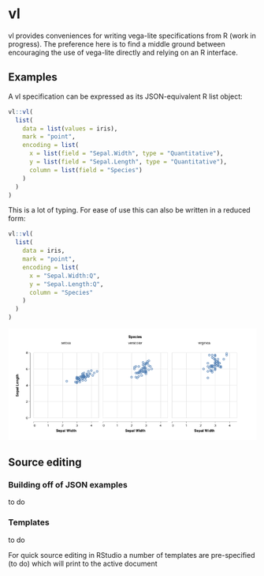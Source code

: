 # vl

vl provides conveniences for writing vega-lite specifications from R
(work in progress). The preference here is to find a middle ground between encouraging the use of vega-lite directly and relying on an R interface. 


## Examples

A vl specification can be expressed as its JSON-equivalent R list object:

```r
vl::vl(
  list(
    data = list(values = iris),
    mark = "point",
    encoding = list(
      x = list(field = "Sepal.Width", type = "Quantitative"),
      y = list(field = "Sepal.Length", type = "Quantitative"),
      column = list(field = "Species")
    )
  )
)
```
This is a lot of typing. 
For ease of use this can also be written in a reduced form:
```r
vl::vl(
  list(
    data = iris,
    mark = "point",
    encoding = list(
      x = "Sepal.Width:Q",
      y = "Sepal.Length:Q",
      column = "Species"
    )
  )
)
```
![](man/img/Iris.png)

## Source editing

### Building off of JSON examples

to do

### Templates

to do

For quick source editing in RStudio a number of templates are pre-specified (to do) which will print to the active document



